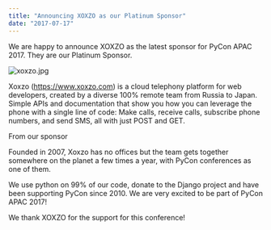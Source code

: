 ```yaml
---
title: "Announcing XOXZO as our Platinum Sponsor"
date: "2017-07-17"
---
```


We are happy to announce XOXZO as the latest sponsor for PyCon APAC 2017. They are our Platinum Sponsor.

![xoxzo.jpg](/archived-images/xoxzo.jpg)

Xoxzo (https://www.xoxzo.com) is a cloud telephony platform for web developers, created by a diverse 100% remote team from Russia to Japan. Simple APIs and documentation that show you how you can leverage the phone with a single line of code: Make calls, receive calls, subscribe phone numbers, and send SMS, all with just POST and GET.

From our sponsor

Founded in 2007, Xoxzo has no offices but the team gets together somewhere on the planet a few times a year, with PyCon conferences as one of them.

We use python on 99% of our code, donate to the Django project and have been supporting PyCon since 2010. We are very excited to be part of PyCon APAC 2017!

We thank XOXZO for the support for this conference!
